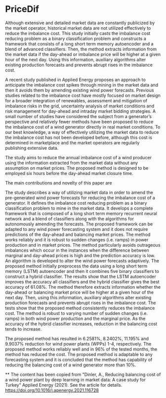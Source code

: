# PriceDif


Although extensive and detailed market data are constantly publicized by the market operator, historical market data are not utilized effectively to reduce the imbalance cost. This study initially casts the imbalance cost reducing problem as a binary classification problem and constructs a framework that consists of a long short term memory autoencoder and a blend of advanced classifiers. Then, the method extracts information from the market data if the day-ahead or imbalance price will be higher at a given hour of the next day. Using this information, auxiliary algorithms alter existing production forecasts and prevents abrupt rises in the imbalance cost.

A recent study published in Applied Energy proposes an approach to anticipate the imbalance cost spikes through mining in the market data and then it avoids them by amending existing wind power forecasts. Previous studies related to the imbalance cost have mostly focused on market design for a broader integration of renewables, assessment and mitigation of imbalance risks in the grid, uncertainty analysis of market conditions and risk management for day-ahead and intraday market bidding strategies. A small number of studies have considered the subject from a generator’s perspective and relatively fewer methods have been proposed to reduce the imbalance cost of a wind generator directly in real market conditions. To our best knowledge, a way of effectively utilizing the market data to reduce the imbalance cost has not been developed before, although this cost is determined in marketplace and the market operators are regularly publishing extensive data.

The study aims to reduce the annual imbalance cost of a wind producer using the information extracted from the market data without any assumption on market prices. The proposed method is designed to be employed six hours before the day-ahead market closure time.

The main contributions and novelty of this paper are

The study describes a way of utilizing market data in order to amend the pre-generated wind power forecasts for reducing the imbalance cost of a generator.
It defines the imbalance cost reducing problem as a binary classification problem to mine in the market data.
It develops a complete framework that is composed of a long short term memory recurrent neural network and a blend of classifiers along with the algorithms for autonomously amending the forecasts.
The proposed framework can be adapted to any wind power forecasting system and it does not require predictions of the day-ahead and balancing market prices.
The method works reliably and it is robust to sudden changes (i.e. ramps) in power production and in market prices. 
The method particularly avoids outrageous imbalances which occur in the instances when the difference between marginal and day-ahead prices is high and the prediction accuracy is low. An algorithm is developed to alter the wind power forecasts adaptively.
The proposed method initially preprocess the data using a long short term memory (LSTM) autoencoder and then it combines five binary classifiers to construct a hybrid classifier. The results show that the LSTM autoencoder improves the accuracy all classifiers and the hybrid classifier gives the best accuracy of 61.08%. The method therefore extracts information whether the day-ahead or balancing market price will be higher at a given hour of the next day. Then, using this information, auxiliary algorithms alter existing production forecasts and prevents abrupt rises in the imbalance cost. The tests show that the proposed method consistently reduces the imbalance cost. The method is robust to varying number of sudden changes (i.e. ramps) in both wind power production and the marginal price. As the accuracy of the hybrid classifier increases, reduction in the balancing cost tends to increase.

The proposed method has resulted in 6.2581%, 8.2402%, 11.195% and 9.9037% reduction for wind power plants (WPPs) 1-4, respectively. The proposed method works reliably well and in 96% of the tested months, the method has reduced the cost. The proposed method is adaptable to any forecasting system and it is concluded that the method has capability of reducing the balancing cost of a wind generator more than 10%.

** The content has been copied from "Dinler, A., Reducing balancing cost of a wind power plant by deep learning in market data: A case study for Turkey" Applied Energy (2021). See the article for details. https://doi.org/10.1016/j.apenergy.2021.116728
